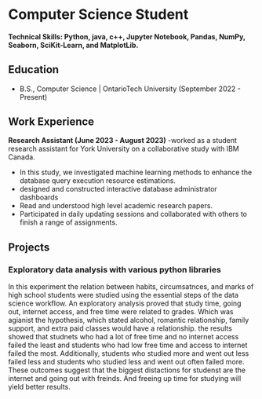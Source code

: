 # Computer Science Student

#### Technical Skills: Python, java, c++, Jupyter Notebook, Pandas, NumPy, Seaborn, SciKit-Learn, and MatplotLib.

## Education	        		
- B.S., Computer Science | OntarioTech University (September 2022 - Present)



## Work Experience
**Research Assistant (June 2023 - August 2023)**
-worked as a  student research assistant for York University on a collaborative study with IBM Canada. 
- In this study, we investigated machine learning methods to enhance the database query execution resource estimations.
- designed and constructed interactive database administrator dashboards
- Read and understood high level academic research papers.
- Participated in daily updating sessions and collaborated with others to finish a range of assignments.



## Projects
### Exploratory data analysis with various python libraries

In this experiment the relation between habits, circumsatnces, and marks of high school students were studied using the essential steps of the data science workflow. An exploratory analysis proved that study time, going out, internet access, and free time were related to grades. Which was agianist the hypothesis, which stated alcohol, romantic relationship, family support, and extra paid classes would have a relationship. the results showed that studnets who had a lot of free time and no internet access failed the least and students who had low free time and access to internet failed the most. Additionally, students who studied more and went out less failed less and students who studied less and went out often failed more. These outcomes suggest that the biggest distactions for studenst are the internet and going out with freinds. And freeing up time for studying will yield better results.  








